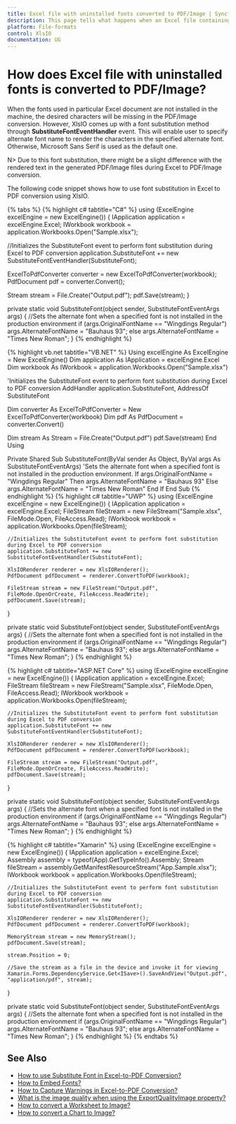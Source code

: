 ```yaml
---
title: Excel file with uninstalled fonts converted to PDF/Image | Syncfusion
description: This page tells what happens when an Excel file containing uninstalled fonts is converted to PDF/Image using XlsIO.
platform: File-formats
control: XlsIO
documentation: UG
---
```


# How does Excel file with uninstalled fonts is converted to PDF/Image?

When the fonts used in particular Excel document are not installed in the machine, the desired characters will be missing in the PDF/Image conversion. However, XlsIO comes up with a font substitution method through **SubstituteFontEventHandler** event. This will enable user to specify alternate font name to render the characters in the specified alternate font. Otherwise, Microsoft Sans Serif is used as the default one.

N> Due to this font substitution, there might be a slight difference with the rendered text in the generated PDF/Image files during Excel to PDF/Image conversion.

The following code snippet shows how to use font substitution in Excel to PDF conversion using XlsIO.

{% tabs %}
{% highlight c# tabtitle="C#" %}
using (ExcelEngine excelEngine = new ExcelEngine())
{
  IApplication application = excelEngine.Excel;
  IWorkbook workbook = application.Workbooks.Open("Sample.xlsx");

  //Initializes the SubstituteFont event to perform font substitution during Excel to PDF conversion
  application.SubstituteFont += new SubstituteFontEventHandler(SubstituteFont);

  ExcelToPdfConverter converter = new ExcelToPdfConverter(workbook);
  PdfDocument pdf = converter.Convert();

  Stream stream = File.Create("Output.pdf");
  pdf.Save(stream);
}

private static void SubstituteFont(object sender, SubstituteFontEventArgs args)
{
  //Sets the alternate font when a specified font is not installed in the production environment
  if (args.OriginalFontName == "Wingdings Regular")
	args.AlternateFontName = "Bauhaus 93";
  else
	args.AlternateFontName = "Times New Roman";
}
{% endhighlight %}

{% highlight vb.net tabtitle="VB.NET" %}
Using excelEngine As ExcelEngine = New ExcelEngine()
  Dim application As IApplication = excelEngine.Excel
  Dim workbook As IWorkbook = application.Workbooks.Open("Sample.xlsx")

  'Initializes the SubstituteFont event to perform font substitution during Excel to PDF conversion
  AddHandler application.SubstituteFont, AddressOf SubstituteFont

  Dim converter As ExcelToPdfConverter = New ExcelToPdfConverter(workbook)
  Dim pdf As PdfDocument = converter.Convert()

  Dim stream As Stream = File.Create("Output.pdf")
  pdf.Save(stream)
End Using

Private Shared Sub SubstituteFont(ByVal sender As Object, ByVal args As SubstituteFontEventArgs)
  'Sets the alternate font when a specified font is not installed in the production environment.
  If args.OriginalFontName = "Wingdings Regular" Then
	args.AlternateFontName = "Bauhaus 93"
  Else
	args.AlternateFontName = "Times New Roman"
  End If
End Sub
{% endhighlight %}
{% highlight c# tabtitle="UWP" %}
using (ExcelEngine excelEngine = new ExcelEngine())
{
    IApplication application = excelEngine.Excel;
    FileStream fileStream = new FileStream("Sample.xlsx", FileMode.Open, FileAccess.Read);
    IWorkbook workbook = application.Workbooks.Open(fileStream);

    //Initializes the SubstituteFont event to perform font substitution during Excel to PDF conversion
    application.SubstituteFont += new SubstituteFontEventHandler(SubstituteFont);

    XlsIORenderer renderer = new XlsIORenderer();
    PdfDocument pdfDocument = renderer.ConvertToPDF(workbook);

    FileStream stream = new FileStream("Output.pdf", FileMode.OpenOrCreate, FileAccess.ReadWrite);
    pdfDocument.Save(stream);
}

private static void SubstituteFont(object sender, SubstituteFontEventArgs args)
{
    //Sets the alternate font when a specified font is not installed in the production environment
    if (args.OriginalFontName == "Wingdings Regular")
        args.AlternateFontName = "Bauhaus 93";
    else
        args.AlternateFontName = "Times New Roman";
}
{% endhighlight %}

{% highlight c# tabtitle="ASP.NET Core" %}
using (ExcelEngine excelEngine = new ExcelEngine())
{
    IApplication application = excelEngine.Excel;
    FileStream fileStream = new FileStream("Sample.xlsx", FileMode.Open, FileAccess.Read);
    IWorkbook workbook = application.Workbooks.Open(fileStream);

    //Initializes the SubstituteFont event to perform font substitution during Excel to PDF conversion
    application.SubstituteFont += new SubstituteFontEventHandler(SubstituteFont);

    XlsIORenderer renderer = new XlsIORenderer();
    PdfDocument pdfDocument = renderer.ConvertToPDF(workbook);

    FileStream stream = new FileStream("Output.pdf", FileMode.OpenOrCreate, FileAccess.ReadWrite);
    pdfDocument.Save(stream);
}

private static void SubstituteFont(object sender, SubstituteFontEventArgs args)
{
    //Sets the alternate font when a specified font is not installed in the production environment
    if (args.OriginalFontName == "Wingdings Regular")
        args.AlternateFontName = "Bauhaus 93";
    else
        args.AlternateFontName = "Times New Roman";
}
{% endhighlight %}

{% highlight c# tabtitle="Xamarin" %}
using (ExcelEngine excelEngine = new ExcelEngine())
{
    IApplication application = excelEngine.Excel;
    Assembly assembly = typeof(App).GetTypeInfo().Assembly;
    Stream fileStream = assembly.GetManifestResourceStream("App.Sample.xlsx");
    IWorkbook workbook = application.Workbooks.Open(fileStream);

    //Initializes the SubstituteFont event to perform font substitution during Excel to PDF conversion
    application.SubstituteFont += new SubstituteFontEventHandler(SubstituteFont);

    XlsIORenderer renderer = new XlsIORenderer();
    PdfDocument pdfDocument = renderer.ConvertToPDF(workbook);

    MemoryStream stream = new MemoryStream();
    pdfDocument.Save(stream);

    stream.Position = 0;

    //Save the stream as a file in the device and invoke it for viewing
    Xamarin.Forms.DependencyService.Get<ISave>().SaveAndView("Output.pdf", "application/pdf", stream);
}

private static void SubstituteFont(object sender, SubstituteFontEventArgs args)
{
    //Sets the alternate font when a specified font is not installed in the production environment
    if (args.OriginalFontName == "Wingdings Regular")
        args.AlternateFontName = "Bauhaus 93";
    else
        args.AlternateFontName = "Times New Roman";
}
{% endhighlight %}
{% endtabs %}

## See Also

* [How to use Substitute Font in Excel-to-PDF Conversion?](https://help.syncfusion.com/file-formats/xlsio/excel-to-pdf-conversion#substitute-font-in-excel-to-pdf-conversion)
* [How to Embed Fonts?](https://help.syncfusion.com/file-formats/xlsio/excel-to-pdf-converter-settings#embed-fonts)
* [How to Capture Warnings in Excel-to-PDF Conversion?](https://help.syncfusion.com/file-formats/xlsio/excel-to-pdf-converter-settings#capture-warnings-in-excel-to-pdf-conversion)
* [What is the image quality when using the ExportQualityImage property?](what-is-the-image-quality-when-using-the-exportqualityimage-property)
* [How to convert a Worksheet to Image?](https://help.syncfusion.com/file-formats/xlsio/worksheet-to-image-conversion)
* [How to convert a Chart to Image?](https://help.syncfusion.com/file-formats/xlsio/chart-to-image-conversion)


